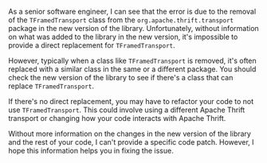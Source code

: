 As a senior software engineer, I can see that the error is due to the removal of the `TFramedTransport` class from the `org.apache.thrift.transport` package in the new version of the library. Unfortunately, without information on what was added to the library in the new version, it's impossible to provide a direct replacement for `TFramedTransport`.

However, typically when a class like `TFramedTransport` is removed, it's often replaced with a similar class in the same or a different package. You should check the new version of the library to see if there's a class that can replace `TFramedTransport`.

If there's no direct replacement, you may have to refactor your code to not use `TFramedTransport`. This could involve using a different Apache Thrift transport or changing how your code interacts with Apache Thrift.

Without more information on the changes in the new version of the library and the rest of your code, I can't provide a specific code patch. However, I hope this information helps you in fixing the issue.